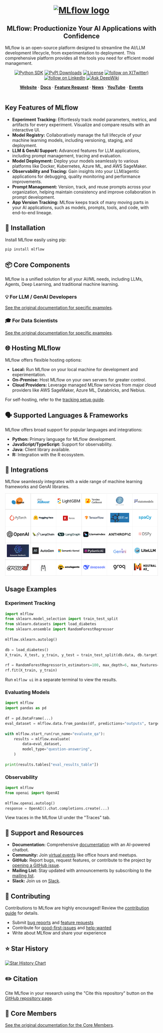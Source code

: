 <h1 align="center" style="border-bottom: none">
    <a href="https://mlflow.org/">
        <img alt="MLflow logo" src="https://raw.githubusercontent.com/mlflow/mlflow/refs/heads/master/assets/logo.svg" width="200" />
    </a>
</h1>

<h2 align="center" style="border-bottom: none">MLflow: Productionize Your AI Applications with Confidence</h2>

MLflow is an open-source platform designed to streamline the AI/LLM development lifecycle, from experimentation to deployment.  This comprehensive platform provides all the tools you need for efficient model management.

<div align="center">

[![Python SDK](https://img.shields.io/pypi/v/mlflow)](https://pypi.org/project/mlflow/)
[![PyPI Downloads](https://img.shields.io/pypi/dm/mlflow)](https://pepy.tech/projects/mlflow)
[![License](https://img.shields.io/github/license/mlflow/mlflow)](https://github.com/mlflow/mlflow/blob/main/LICENSE)
<a href="https://twitter.com/intent/follow?screen_name=mlflow" target="_blank">
<img src="https://img.shields.io/twitter/follow/mlflow?logo=X&color=%20%23f5f5f5"
      alt="follow on X(Twitter)"></a>
<a href="https://www.linkedin.com/company/mlflow-org/" target="_blank">
<img src="https://custom-icon-badges.demolab.com/badge/LinkedIn-0A66C2?logo=linkedin-white&logoColor=fff"
      alt="follow on LinkedIn"></a>
[![Ask DeepWiki](https://deepwiki.com/badge.svg)](https://deepwiki.com/mlflow/mlflow)

</div>

<div align="center">
   <div>
      <a href="https://mlflow.org/"><strong>Website</strong></a> ·
      <a href="https://mlflow.org/docs/latest/index.html"><strong>Docs</strong></a> ·
      <a href="https://github.com/mlflow/mlflow/issues/new/choose"><strong>Feature Request</strong></a> ·
      <a href="https://mlflow.org/blog"><strong>News</strong></a> ·
      <a href="https://www.youtube.com/@mlflowoss"><strong>YouTube</strong></a> ·
      <a href="https://lu.ma/mlflow?k=c"><strong>Events</strong></a>
   </div>
</div>

<br>

## Key Features of MLflow

*   **Experiment Tracking:**  Effortlessly track model parameters, metrics, and artifacts for every experiment.  Visualize and compare results with an interactive UI.
*   **Model Registry:**  Collaboratively manage the full lifecycle of your machine learning models, including versioning, staging, and deployment.
*   **LLM & GenAI Support:** Advanced features for LLM applications, including prompt management, tracing and evaluation.
*   **Model Deployment:** Deploy your models seamlessly to various platforms like Docker, Kubernetes, Azure ML, and AWS SageMaker.
*   **Observability and Tracing:**  Gain insights into your LLM/agentic applications for debugging, quality monitoring and performance improvements.
*   **Prompt Management:** Version, track, and reuse prompts across your organization, helping maintain consistency and improve collaboration in prompt development.
*   **App Version Tracking:** MLflow keeps track of many moving parts in your AI applications, such as models, prompts, tools, and code, with end-to-end lineage.

## 🚀 Installation

Install MLflow easily using pip:

```bash
pip install mlflow
```

## 📦 Core Components

MLflow is a unified solution for all your AI/ML needs, including LLMs, Agents, Deep Learning, and traditional machine learning.

### 💡 For LLM / GenAI Developers

[See the original documentation for specific examples](https://github.com/mlflow/mlflow).

### 🎓 For Data Scientists

[See the original documentation for specific examples](https://github.com/mlflow/mlflow).

## 🌐 Hosting MLflow

MLflow offers flexible hosting options:

*   **Local:** Run MLflow on your local machine for development and experimentation.
*   **On-Premise:** Host MLflow on your own servers for greater control.
*   **Cloud Providers:** Leverage managed MLflow services from major cloud providers like AWS SageMaker, Azure ML, Databricks, and Nebius.

For self-hosting, refer to the [tracking setup guide](https://mlflow.org/docs/latest/ml/tracking/#tracking-setup).

## 🗣️ Supported Languages & Frameworks

MLflow offers broad support for popular languages and integrations:

*   **Python:** Primary language for MLflow development.
*   **JavaScript/TypeScript:** Support for observability.
*   **Java:** Client library available.
*   **R:** Integration with the R ecosystem.

## 🔗 Integrations

MLflow seamlessly integrates with a wide range of machine learning frameworks and GenAI libraries.

![Integrations](https://raw.githubusercontent.com/mlflow/mlflow/refs/heads/master/assets/readme-integrations.png)

## Usage Examples

### Experiment Tracking

```python
import mlflow
from sklearn.model_selection import train_test_split
from sklearn.datasets import load_diabetes
from sklearn.ensemble import RandomForestRegressor

mlflow.sklearn.autolog()

db = load_diabetes()
X_train, X_test, y_train, y_test = train_test_split(db.data, db.target)

rf = RandomForestRegressor(n_estimators=100, max_depth=6, max_features=3)
rf.fit(X_train, y_train)
```

Run `mlflow ui` in a separate terminal to view the results.

### Evaluating Models

```python
import mlflow
import pandas as pd

df = pd.DataFrame(...)
eval_dataset = mlflow.data.from_pandas(df, predictions="outputs", targets="ground_truth")

with mlflow.start_run(run_name="evaluate_qa"):
    results = mlflow.evaluate(
        data=eval_dataset,
        model_type="question-answering",
    )

print(results.tables["eval_results_table"])
```

### Observability

```python
import mlflow
from openai import OpenAI

mlflow.openai.autolog()
response = OpenAI().chat.completions.create(...)
```

View traces in the MLflow UI under the "Traces" tab.

## 💭 Support and Resources

*   **Documentation:**  Comprehensive [documentation](https://mlflow.org/docs/latest/index.html) with an AI-powered chatbot.
*   **Community:**  Join [virtual events](https://lu.ma/mlflow?k=c) like office hours and meetups.
*   **GitHub:**  Report bugs, request features, or contribute to the project by [opening a GitHub issue](https://github.com/mlflow/mlflow/issues/new/choose).
*   **Mailing List:**  Stay updated with announcements by subscribing to the [mailing list](mlflow-users@googlegroups.com).
*   **Slack:** Join us on [Slack](https://mlflow.org/slack).

## 🤝 Contributing

Contributions to MLflow are highly encouraged!  Review the [contribution guide](CONTRIBUTING.md) for details.

*   Submit [bug reports](https://github.com/mlflow/mlflow/issues/new?template=bug_report_template.yaml) and [feature requests](https://github.com/mlflow/mlflow/issues/new?template=feature_request_template.yaml)
*   Contribute for [good-first-issues](https://github.com/mlflow/mlflow/issues?q=is%3Aissue+is%3Aopen+label%3A%22good+first+issue%22) and [help-wanted](https://github.com/mlflow/mlflow/issues?q=is%3Aissue+is%3Aopen+label%3A%22help+wanted%22)
*   Write about MLflow and share your experience

## ⭐️ Star History

<a href="https://star-history.com/#mlflow/mlflow&Date">
 <picture>
   <source media="(prefers-color-scheme: dark)" srcset="https://api.star-history.com/svg?repos=mlflow/mlflow&type=Date&theme=dark" />
   <source media="(prefers-color-scheme: light)" srcset="https://api.star-history.com/svg?repos=mlflow/mlflow&type=Date" />
   <img alt="Star History Chart" src="https://api.star-history.com/svg?repos=mlflow/mlflow&type=Date" />
 </picture>
</a>

## ✏️ Citation

Cite MLflow in your research using the "Cite this repository" button on the [GitHub repository page](https://github.com/mlflow/mlflow).

## 👥 Core Members

[See the original documentation for the Core Members](https://github.com/mlflow/mlflow).